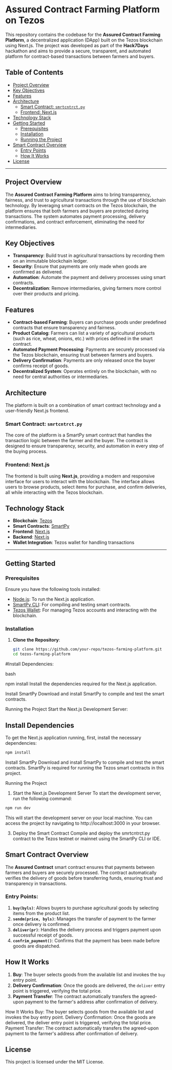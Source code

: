 
# Assured Contract Farming Platform on Tezos

This repository contains the codebase for the **Assured Contract Farming Platform**, a decentralized application (DApp) built on the Tezos blockchain using Next.js. The project was developed as part of the **Hack7Days** hackathon and aims to provide a secure, transparent, and automated platform for contract-based transactions between farmers and buyers.

## Table of Contents

- [Project Overview](#project-overview)
- [Key Objectives](#key-objectives)
- [Features](#features)
- [Architecture](#architecture)
  - [Smart Contract: `smrtcntrct.py`](#smart-contract-smrtcntrctpy)
  - [Frontend: Next.js](#frontend-nextjs)
- [Technology Stack](#technology-stack)
- [Getting Started](#getting-started)
  - [Prerequisites](#prerequisites)
  - [Installation](#installation)
  - [Running the Project](#running-the-project)
- [Smart Contract Overview](#smart-contract-overview)
  - [Entry Points](#entry-points)
  - [How It Works](#how-it-works)
- [License](#license)

---

## Project Overview

The **Assured Contract Farming Platform** aims to bring transparency, fairness, and trust to agricultural transactions through the use of blockchain technology. By leveraging smart contracts on the Tezos blockchain, the platform ensures that both farmers and buyers are protected during transactions. The system automates payment processing, delivery confirmations, and contract enforcement, eliminating the need for intermediaries.

## Key Objectives

- **Transparency**: Build trust in agricultural transactions by recording them on an immutable blockchain ledger.
- **Security**: Ensure that payments are only made when goods are confirmed as delivered.
- **Automation**: Automate the payment and delivery processes using smart contracts.
- **Decentralization**: Remove intermediaries, giving farmers more control over their products and pricing.

## Features

- **Contract-based Farming**: Buyers can purchase goods under predefined contracts that ensure transparency and fairness.
- **Product Catalog**: Farmers can list a variety of agricultural products (such as rice, wheat, onions, etc.) with prices defined in the smart contract.
- **Automated Payment Processing**: Payments are securely processed via the Tezos blockchain, ensuring trust between farmers and buyers.
- **Delivery Confirmation**: Payments are only released once the buyer confirms receipt of goods.
- **Decentralized System**: Operates entirely on the blockchain, with no need for central authorities or intermediaries.

## Architecture

The platform is built on a combination of smart contract technology and a user-friendly Next.js frontend.

### Smart Contract: `smrtcntrct.py`

The core of the platform is a SmartPy smart contract that handles the transaction logic between the farmer and the buyer. The contract is designed to ensure transparency, security, and automation in every step of the buying process.

### Frontend: Next.js

The frontend is built using **Next.js**, providing a modern and responsive interface for users to interact with the blockchain. The interface allows users to browse products, select items for purchase, and confirm deliveries, all while interacting with the Tezos blockchain.

## Technology Stack

- **Blockchain**: [Tezos](https://tezos.com/)
- **Smart Contracts**: [SmartPy](https://smartpy.io/)
- **Frontend**: [Next.js](https://nextjs.org/)
- **Backend**: [Next.js](https://nextjs.org/)
- **Wallet Integration**: Tezos wallet for handling transactions

---

## Getting Started

### Prerequisites

Ensure you have the following tools installed:

- [Node.js](https://nodejs.org/): To run the Next.js application.
- [SmartPy CLI](https://smartpy.io/): For compiling and testing smart contracts.
- [Tezos Wallet](https://templewallet.com/): For managing Tezos accounts and interacting with the blockchain.

### Installation

1. **Clone the Repository**:
   ```bash
   git clone https://github.com/your-repo/tezos-farming-platform.git
   cd tezos-farming-platform
#Install Dependencies:

  bash

npm install
Install the dependencies required for the Next.js application.

Install SmartPy
Download and install SmartPy to compile and test the smart contracts.

Running the Project
Start the Next.js Development Server:

## Install Dependencies

To get the Next.js application running, first, install the necessary dependencies:

```bash
npm install
```
Install SmartPy
Download and install SmartPy to compile and test the smart contracts. SmartPy is required for running the Tezos smart contracts in this project.

Running the Project
1. Start the Next.js Development Server
To start the development server, run the following command:
```bash
npm run dev
```
This will start the development server on your local machine. You can access the project by navigating to http://localhost:3000 in your browser.

3. Deploy the Smart Contract
Compile and deploy the smrtcntrct.py contract to the Tezos testnet or mainnet using the SmartPy CLI or IDE.

## Smart Contract Overview

The **Assured Contract** smart contract ensures that payments between farmers and buyers are securely processed. The contract automatically verifies the delivery of goods before transferring funds, ensuring trust and transparency in transactions.

### Entry Points:

1. **`buy(byls)`**: Allows buyers to purchase agricultural goods by selecting items from the product list.
2. **`sendm(price, byls)`**: Manages the transfer of payment to the farmer once delivery is confirmed.
3. **`deliver(pr)`**: Handles the delivery process and triggers payment upon successful receipt of goods.
4. **`confrim_payment()`**: Confirms that the payment has been made before goods are dispatched.

## How It Works

1. **Buy**: The buyer selects goods from the available list and invokes the `buy` entry point.
2. **Delivery Confirmation**: Once the goods are delivered, the `deliver` entry point is triggered, verifying the total price.
3. **Payment Transfer**: The contract automatically transfers the agreed-upon payment to the farmer's address after confirmation of delivery.


How It Works
Buy: The buyer selects goods from the available list and invokes the buy entry point.
Delivery Confirmation: Once the goods are delivered, the deliver entry point is triggered, verifying the total price.
Payment Transfer: The contract automatically transfers the agreed-upon payment to the farmer's address after confirmation of delivery.

## License

This project is licensed under the MIT License.
